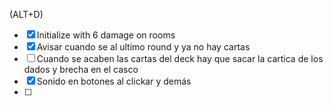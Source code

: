 (ALT+D)
- [x] Initialize with 6 damage on rooms
- [x] Avisar cuando se al ultimo round y ya no hay cartas
- [ ] Cuando se acaben las cartas del deck hay que sacar la cartica de los dados y brecha en el casco
- [x] Sonido en botones al clickar y demás
- [ ] 